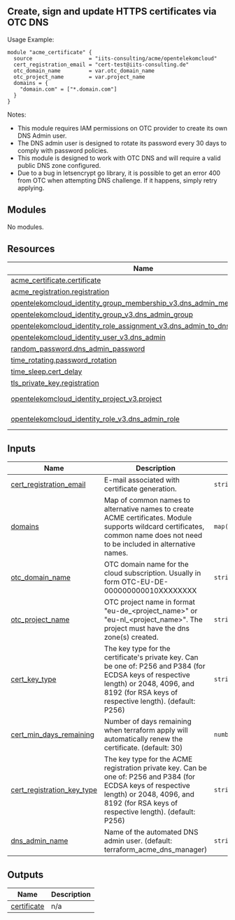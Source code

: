 ## Create, sign and update HTTPS certificates via OTC DNS

Usage Example:

```hcl
module "acme_certificate" {
  source                  = "iits-consulting/acme/opentelekomcloud"
  cert_registration_email = "cert-test@iits-consulting.de"
  otc_domain_name         = var.otc_domain_name
  otc_project_name        = var.project_name
  domains = {
    "domain.com" = ["*.domain.com"]
  }
}
```

Notes:

- This module requires IAM permissions on OTC provider to create its own DNS Admin user.
- The DNS admin user is designed to rotate its password every 30 days to comply with password policies.
- This module is designed to work with OTC DNS and will require a valid public DNS zone configured.
- Due to a bug in letsencrypt go library, it is possible to get an error 400 from OTC when attempting DNS challenge. If it happens, simply retry applying.

<!-- BEGIN_TF_DOCS -->

## Modules

No modules.

## Resources

| Name                                                                                                                                                                                                     | Type        |
| -------------------------------------------------------------------------------------------------------------------------------------------------------------------------------------------------------- | ----------- |
| [acme_certificate.certificate](https://registry.terraform.io/providers/vancluever/acme/latest/docs/resources/certificate)                                                                                | resource    |
| [acme_registration.registration](https://registry.terraform.io/providers/vancluever/acme/latest/docs/resources/registration)                                                                             | resource    |
| [opentelekomcloud_identity_group_membership_v3.dns_admin_membership](https://registry.terraform.io/providers/opentelekomcloud/opentelekomcloud/latest/docs/resources/identity_group_membership_v3)       | resource    |
| [opentelekomcloud_identity_group_v3.dns_admin_group](https://registry.terraform.io/providers/opentelekomcloud/opentelekomcloud/latest/docs/resources/identity_group_v3)                                  | resource    |
| [opentelekomcloud_identity_role_assignment_v3.dns_admin_to_dns_admin_group](https://registry.terraform.io/providers/opentelekomcloud/opentelekomcloud/latest/docs/resources/identity_role_assignment_v3) | resource    |
| [opentelekomcloud_identity_user_v3.dns_admin](https://registry.terraform.io/providers/opentelekomcloud/opentelekomcloud/latest/docs/resources/identity_user_v3)                                          | resource    |
| [random_password.dns_admin_password](https://registry.terraform.io/providers/hashicorp/random/latest/docs/resources/password)                                                                            | resource    |
| [time_rotating.password_rotation](https://registry.terraform.io/providers/hashicorp/time/latest/docs/resources/rotating)                                                                                 | resource    |
| [time_sleep.cert_delay](https://registry.terraform.io/providers/hashicorp/time/latest/docs/resources/sleep)                                                                                              | resource    |
| [tls_private_key.registration](https://registry.terraform.io/providers/hashicorp/tls/latest/docs/resources/private_key)                                                                                  | resource    |
| [opentelekomcloud_identity_project_v3.project](https://registry.terraform.io/providers/opentelekomcloud/opentelekomcloud/latest/docs/data-sources/identity_project_v3)                                   | data source |
| [opentelekomcloud_identity_role_v3.dns_admin_role](https://registry.terraform.io/providers/opentelekomcloud/opentelekomcloud/latest/docs/data-sources/identity_role_v3)                                  | data source |

## Inputs

| Name                                                                                                            | Description                                                                                                                                                                                         | Type                | Default                        | Required |
| --------------------------------------------------------------------------------------------------------------- | --------------------------------------------------------------------------------------------------------------------------------------------------------------------------------------------------- | ------------------- | ------------------------------ | :------: |
| <a name="input_cert_registration_email"></a> [cert_registration_email](#input_cert_registration_email)          | E-mail associated with certificate generation.                                                                                                                                                      | `string`            | n/a                            |   yes    |
| <a name="input_domains"></a> [domains](#input_domains)                                                          | Map of common names to alternative names to create ACME certificates. Module supports wildcard certificates, common name does not need to be included in alternative names.                         | `map(list(string))` | n/a                            |   yes    |
| <a name="input_otc_domain_name"></a> [otc_domain_name](#input_otc_domain_name)                                  | OTC domain name for the cloud subscription. Usually in form OTC-EU-DE-000000000010XXXXXXXX                                                                                                          | `string`            | n/a                            |   yes    |
| <a name="input_otc_project_name"></a> [otc_project_name](#input_otc_project_name)                               | OTC project name in format "eu-de\_<project_name>" or "eu-nl\_<project_name>". The project must have the dns zone(s) created.                                                                       | `string`            | n/a                            |   yes    |
| <a name="input_cert_key_type"></a> [cert_key_type](#input_cert_key_type)                                        | The key type for the certificate's private key. Can be one of: P256 and P384 (for ECDSA keys of respective length) or 2048, 4096, and 8192 (for RSA keys of respective length). (default: P256)     | `string`            | `"P256"`                       |    no    |
| <a name="input_cert_min_days_remaining"></a> [cert_min_days_remaining](#input_cert_min_days_remaining)          | Number of days remaining when terraform apply will automatically renew the certificate. (default: 30)                                                                                               | `number`            | `30`                           |    no    |
| <a name="input_cert_registration_key_type"></a> [cert_registration_key_type](#input_cert_registration_key_type) | The key type for the ACME registration private key. Can be one of: P256 and P384 (for ECDSA keys of respective length) or 2048, 4096, and 8192 (for RSA keys of respective length). (default: P256) | `string`            | `"P256"`                       |    no    |
| <a name="input_dns_admin_name"></a> [dns_admin_name](#input_dns_admin_name)                                     | Name of the automated DNS admin user. (default: terraform_acme_dns_manager)                                                                                                                         | `string`            | `"terraform_acme_dns_manager"` |    no    |

## Outputs

| Name                                                                 | Description |
| -------------------------------------------------------------------- | ----------- |
| <a name="output_certificate"></a> [certificate](#output_certificate) | n/a         |

<!-- END_TF_DOCS -->
